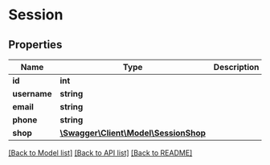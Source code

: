 # Session

## Properties
Name | Type | Description | Notes
------------ | ------------- | ------------- | -------------
**id** | **int** |  | [optional] 
**username** | **string** |  | [optional] 
**email** | **string** |  | [optional] 
**phone** | **string** |  | [optional] 
**shop** | [**\Swagger\Client\Model\SessionShop**](SessionShop.md) |  | [optional] 

[[Back to Model list]](../../README.md#documentation-for-models) [[Back to API list]](../../README.md#documentation-for-api-endpoints) [[Back to README]](../../README.md)

